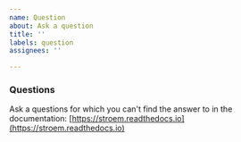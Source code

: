```yaml
---
name: Question
about: Ask a question
title: ''
labels: question
assignees: ''

---
```


### Questions
Ask a questions for which you can't find the answer to in the documentation: [https://stroem.readthedocs.io](https://stroem.readthedocs.io)
